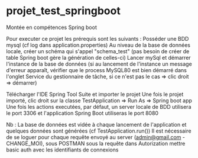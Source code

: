 # projet_test_springboot
Montée en compétences Spring boot

Pour executer ce projet les prérequis sont les suivants :
Posséder une BDD mysql (cf log dans application.properties)
Au niveau de la base de données locale, créer un schéma qui s'appel "schema_test" (pas besoin de créer de table Spring boot gère la génération de celles-ci)
Lancer mySql et démarrer l'instance de la base de données (si au lancement de l'instance un message d'erreur apparaît, vérifier que le process MySQL80 est bien démarré dans l'onglet Service du gestionnaire de tâche, si ce n'est pas le cas => clic droit => démarrer)

Télécharger l'IDE Spring Tool Suite et importer le projet
Une fois le projet importé, clic droit sur la classe TestApplication => Run As => Spring boot app
Une fois les actions executées, par défaut, un server locale de BDD utilisera le port 3306 et l'application Spring Boot utiliseras le port 8080

Nb : 
La base de données est vidée à chaque lancement de l'application et quelques données sont générées (cf TestApplication.run())
Il est nécessaire de se loguer pour chaque requête envoyé au server (admin@gmail.com - CHANGE_MOI), sous POSTMAN sous la requête dans Autorization mettre basic auth avec les identifiants de connexions
